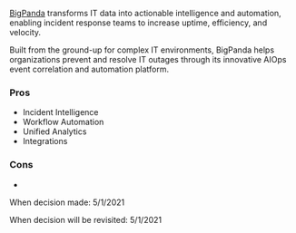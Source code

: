 [BigPanda](https://www.bigpanda.com) transforms IT data into actionable intelligence and automation, enabling incident response teams to increase uptime, efficiency, and velocity.

Built from the ground-up for complex IT environments, BigPanda helps organizations prevent and resolve IT outages through its innovative AIOps event correlation and automation platform.


### Pros
* Incident Intelligence
* Workflow Automation
* Unified Analytics
* Integrations

### Cons
* 

When decision made: 5/1/2021

When decision will be revisited: 5/1/2021
